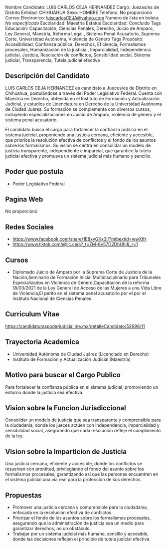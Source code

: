 Nombre Candidato: LUIS CARLOS CEJA HERNANDEZ
Cargo: Juezas/es de Distrito
Entidad: CHIHUAHUA
Sexo: HOMBRE
Telefono: No proporcionó
Correo Electronico: luiscarlosCEJA@yahoo.com
Numero de lista en boleta: *No especificado*
Escolaridad: Maestría
Estatus Escolaridad: Concluido
Tags Educación: Capacitación, Ciencias Penales, Derecho, Juicio de Amparo, Ley General, Maestría, Reforma Legal., Sistema Penal Acusatorio, Suprema Corte, Universidad Autónoma, Violencia de Género
Tags Propósito: Accesibilidad, Confianza pública, Derechos, Eficiencia, Formalismos procesales, Humanización de la justicia., Imparcialidad, Independencia judicial, Justicia, Resolución de conflictos, Sensibilidad social, Sistema judicial, Transparencia, Tutela judicial efectiva


## Descripción del Candidato 

LUIS CARLOS CEJA HERNANDEZ es candidato a Jueces/es de Distrito en Chihuahua, postulándose a través del Poder Legislativo Federal. Cuenta con Maestría en Derecho, obtenida en el Instituto de Formación y Actualización Judicial, y estudios de Licenciatura en Derecho de la Universidad Autónoma de Ciudad Juárez. Su formación se complementa con diversos cursos, incluyendo especializaciones en Juicio de Amparo, violencia de género y el sistema penal acusatorio.

El candidato busca el cargo para fortalecer la confianza pública en el sistema judicial, proponiendo una justicia cercana, eficiente y accesible, que priorice la resolución efectiva de conflictos y el fondo de los asuntos sobre los formalismos. Su visión se centra en consolidar un modelo de justicia transparente, independiente e imparcial, que garantice la tutela judicial efectiva y promueva un sistema judicial más humano y sencillo.


## Poder que postula

- Poder Legislativo Federal


## Pagina Web

No proporcionó


## Redes Sociales

- https://www.facebook.com/share/1E8xyGKx3i/?mibextid=wwXIfr
- https://www.tiktok.com/@lic.ceja?_t=ZM-8v57D2DhUhi&_r=1


## Cursos

- Diplomado Juicio de Amparo por la Suprema Corte de Justicia de la Nación,Seminario de Formación Inicial Multidisciplinario para Tribunales Especializados en Violencia de Género,Capacitación de la reforma 18/03/2021 de la Ley General de Acceso de las Mujeres a una Vida Libre de Violencia,El perito en el sistema penal acusatorio por el por el Instituto Nacional de Ciencias Penales


## Curriculum Vitae

https://candidaturaspoderjudicial.ine.mx/detalleCandidato/52696/11


## Trayectoria Academica

- Universidad Autónoma de Ciudad Juárez (Licenciado en Derecho)
- Instituto de Formación y Actualización Judicial (Maestría)


## Motivo para buscar el Cargo Publico

Para fortalecer la confianza pública en el sistema judicial, promoviendo un entorno donde la justicia sea efectiva.


## Vision sobre la Funcion Jurisdiccional

Consolidar un modelo de justicia que sea transparente y comprensible para la ciudadanía, donde los jueces actúen con independencia, imparcialidad y sensibilidad social, asegurando que cada resolución refleje el cumplimiento de la ley.


## Vision sobre la Imparticion de Justicia

Una justicia cercana, eficiente y accesible, donde los conflictos se resuelvan con prontitud, privilegiando el fondo del asunto sobre los formalismos procesales, garantizando así que las personas encuentren en el sistema judicial una vía real para la protección de sus derechos.


## Propuestas

- Promover una justicia cercana y comprensible para la ciudadanía, enfocada en la resolución efectiva de conflictos.
- Priorizar el fondo de los asuntos sobre los formalismos procesales, asegurando que la administración de justicia sea un medio para garantizar derechos, no un obstáculo.
- Trabajar por un sistema judicial más humano, sencillo y accesible, donde las decisiones reflejen el principio de tutela judicial efectiva.


